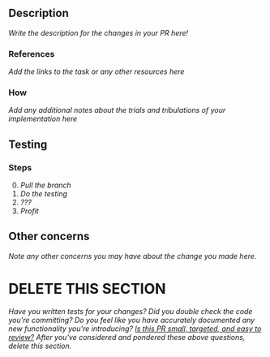 ## Description
*Write the description for the changes in your PR here!*

### References
*Add the links to the task or any other resources here*

### How
*Add any additional notes about the trials and tribulations of your implementation here*

## Testing

### Steps
0. *Pull the branch*
1. *Do the testing*
2. *???*
3. *Profit*

## Other concerns
*Note any other concerns you may have about the change you made here.*

# DELETE THIS SECTION
*Have you written tests for your changes?
Did you double check the code you're committing?
Do you feel like you have accurately documented any new functionality you're introducing?
[Is this PR small, targeted, and easy to review?](https://aops.slab.com/posts/pr-review-culture-37hvajm2) 
After you've considered and pondered these above questions, delete this section.*

